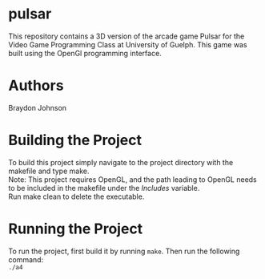 # pulsar
This repository contains a 3D version of the arcade game Pulsar for the Video Game Programming Class at University of Guelph. This game was built using the OpenGl programming interface.

# Authors
Braydon Johnson

# Building the Project
To build this project simply navigate to the project directory with the makefile and type make.<br/>
Note: This project requires OpenGL, and the path leading to OpenGL needs to be included in the makefile under the *Includes* variable.<br/>
Run make clean to delete the executable.

# Running the Project
To run the project, first build it by running `make`. Then run the following command:<br/>
```./a4```
